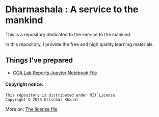 # Dharmashala : A service to the mankind

This is a repository dedicated to the service to the mankind.

In this repository, I provide the free and high quality learning materials.

## Things I've prepared
* [COA Lab Reports Jupyter Notebook File]()

#### Copyright notice:
```
This repository is distributed under MIT License.
Copyright © 2023 Krischal Khanal
```
More on: [The license file](LICENSE)
